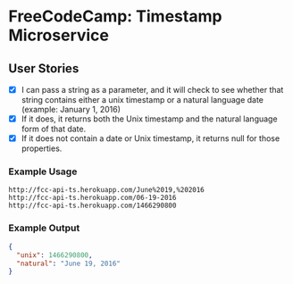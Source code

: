 # FreeCodeCamp: Timestamp Microservice

## User Stories

- [x] I can pass a string as a parameter, and it will check to see whether that string contains either a unix timestamp or a natural language date (example: January 1, 2016)
- [x] If it does, it returns both the Unix timestamp and the natural language form of that date.
- [x] If it does not contain a date or Unix timestamp, it returns null for those properties.

### Example Usage

```
http://fcc-api-ts.herokuapp.com/June%2019,%202016
http://fcc-api-ts.herokuapp.com/06-19-2016
http://fcc-api-ts.herokuapp.com/1466290800
```

### Example Output

```json
{
  "unix": 1466290800,
  "natural": "June 19, 2016"
}
```
